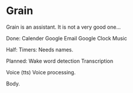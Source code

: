 # Grain

Grain is an assistant. It is not a very good one...

Done:
Calender Google
Email Google
Clock
Music

Half:
Timers: Needs names.

Planned:
Wake word detection
Transcription

Voice (tts)
Voice processing.

Body.